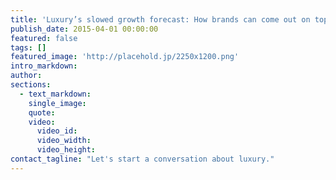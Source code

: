 ```yaml
---
title: 'Luxury’s slowed growth forecast: How brands can come out on top'
publish_date: 2015-04-01 00:00:00
featured: false
tags: []
featured_image: 'http://placehold.jp/2250x1200.png'
intro_markdown:
author:
sections:
  - text_markdown:
    single_image:
    quote:
    video:
      video_id:
      video_width:
      video_height:
contact_tagline: "Let's start a conversation about luxury."
---
```

